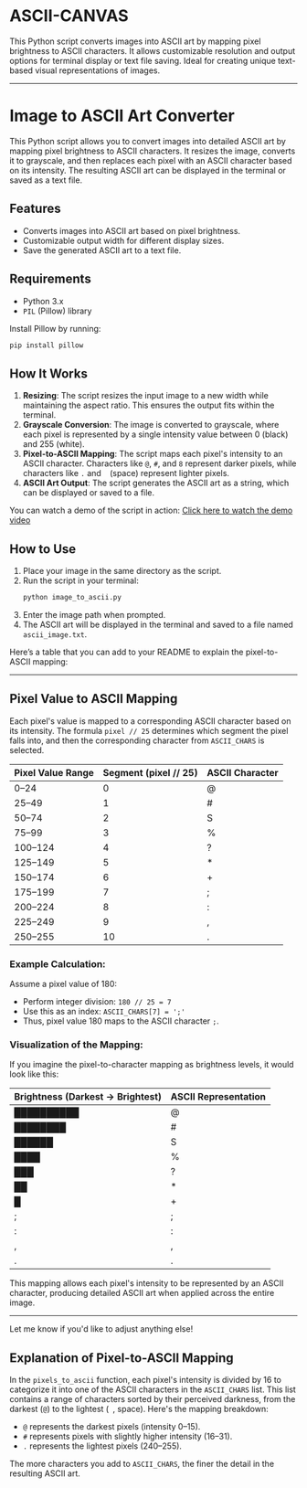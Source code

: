 # ASCII-CANVAS
This Python script converts images into ASCII art by mapping pixel brightness to ASCII characters. It allows customizable resolution and output options for terminal display or text file saving. Ideal for creating unique text-based visual representations of images.

---
# Image to ASCII Art Converter

This Python script allows you to convert images into detailed ASCII art by mapping pixel brightness to ASCII characters. It resizes the image, converts it to grayscale, and then replaces each pixel with an ASCII character based on its intensity. The resulting ASCII art can be displayed in the terminal or saved as a text file.

## Features
- Converts images into ASCII art based on pixel brightness.
- Customizable output width for different display sizes.
- Save the generated ASCII art to a text file.

## Requirements
- Python 3.x
- `PIL` (Pillow) library

Install Pillow by running:
```bash
pip install pillow
```

## How It Works
1. **Resizing**: The script resizes the input image to a new width while maintaining the aspect ratio. This ensures the output fits within the terminal.
2. **Grayscale Conversion**: The image is converted to grayscale, where each pixel is represented by a single intensity value between 0 (black) and 255 (white).
3. **Pixel-to-ASCII Mapping**: The script maps each pixel's intensity to an ASCII character. Characters like `@`, `#`, and `8` represent darker pixels, while characters like `.` and ` ` (space) represent lighter pixels.
4. **ASCII Art Output**: The script generates the ASCII art as a string, which can be displayed or saved to a file.


You can watch a demo of the script in action:
[Click here to watch the demo video](work.mp4)

## How to Use
1. Place your image in the same directory as the script.
2. Run the script in your terminal:
   ```bash
   python image_to_ascii.py
   ```
3. Enter the image path when prompted.
4. The ASCII art will be displayed in the terminal and saved to a file named `ascii_image.txt`.

Here’s a table that you can add to your README to explain the pixel-to-ASCII mapping:

---

## Pixel Value to ASCII Mapping

Each pixel's value is mapped to a corresponding ASCII character based on its intensity. The formula `pixel // 25` determines which segment the pixel falls into, and then the corresponding character from `ASCII_CHARS` is selected.

| **Pixel Value Range** | **Segment (pixel // 25)** | **ASCII Character** |
|-----------------------|---------------------------|---------------------|
| 0–24                  | 0                         | @                   |
| 25–49                 | 1                         | #                   |
| 50–74                 | 2                         | S                   |
| 75–99                 | 3                         | %                   |
| 100–124               | 4                         | ?                   |
| 125–149               | 5                         | *                   |
| 150–174               | 6                         | +                   |
| 175–199               | 7                         | ;                   |
| 200–224               | 8                         | :                   |
| 225–249               | 9                         | ,                   |
| 250–255               | 10                        | .                   |

### Example Calculation:
Assume a pixel value of 180:
- Perform integer division: `180 // 25 = 7`
- Use this as an index: `ASCII_CHARS[7] = ';'`
- Thus, pixel value 180 maps to the ASCII character `;`.

### Visualization of the Mapping:
If you imagine the pixel-to-character mapping as brightness levels, it would look like this:

| **Brightness (Darkest → Brightest)** | **ASCII Representation** |
|--------------------------------------|---------------------------|
| ██████████                          | @                         |
| ████████                           | #                         |
| ██████                              | S                         |
| ████                                | %                         |
| ███                                 | ?                         |
| ██                                  | *                         |
| █                                   | +                         |
| ;                                   | ;                         |
| :                                   | :                         |
| ,                                   | ,                         |
| .                                   | .                         |

This mapping allows each pixel's intensity to be represented by an ASCII character, producing detailed ASCII art when applied across the entire image.

---

Let me know if you'd like to adjust anything else!
## Explanation of Pixel-to-ASCII Mapping

In the `pixels_to_ascii` function, each pixel's intensity is divided by 16 to categorize it into one of the ASCII characters in the `ASCII_CHARS` list. This list contains a range of characters sorted by their perceived darkness, from the darkest (`@`) to the lightest (` `, space). Here's the mapping breakdown:

- `@` represents the darkest pixels (intensity 0–15).
- `#` represents pixels with slightly higher intensity (16–31).
- `.` represents the lightest pixels (240–255).

The more characters you add to `ASCII_CHARS`, the finer the detail in the resulting ASCII art.


